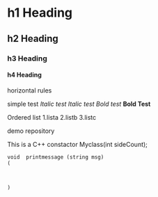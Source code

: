 # h1 Heading
## h2 Heading
### h3 Heading
#### h4 Heading
horizontal rules

simple test
_Italic test_
*Italic test*
_Bold test_
**Bold Test**






Ordered list
1.lista
2.listb
3.listc

demo repository

This is a C++ constactor Myclass(int sideCount);

    void  printmessage (string msg)
    (
    
    
    
    )
